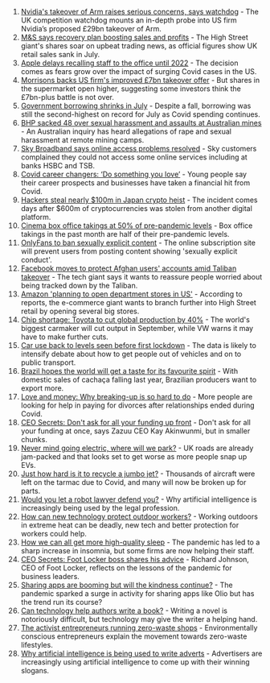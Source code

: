 1. [Nvidia's takeover of Arm raises serious concerns, says watchdog](https://www.bbc.co.uk/news/business-58284204) - The UK competition watchdog mounts an in-depth probe into US firm Nvidia’s proposed £29bn takeover of Arm.
2. [M&S says recovery plan boosting sales and profits](https://www.bbc.co.uk/news/business-58274807) - The High Street giant's shares soar on upbeat trading news, as official figures show UK retail sales sank in July.
3. [Apple delays recalling staff to the office until 2022](https://www.bbc.co.uk/news/business-58281902) - The decision comes as fears grow over the impact of surging Covid cases in the US.
4. [Morrisons backs US firm's improved £7bn takeover offer](https://www.bbc.co.uk/news/business-58273916) - But shares in the supermarket open higher, suggesting some investors think the £7bn-plus battle is not over.
5. [Government borrowing shrinks in July](https://www.bbc.co.uk/news/business-58266821) - Despite a fall, borrowing was still the second-highest on record for July as Covid spending continues.
6. [BHP sacked 48 over sexual harassment and assaults at Australian mines](https://www.bbc.co.uk/news/world-australia-58278104) - An Australian inquiry has heard allegations of rape and sexual harassment at remote mining camps.
7. [Sky Broadband says online access problems resolved](https://www.bbc.co.uk/news/business-58280318) - Sky customers complained they could not access some online services including at banks HSBC and TSB.
8. [Covid career changers: ‘Do something you love’](https://www.bbc.co.uk/news/business-58273913) - Young people say their career prospects and businesses have taken a financial hit from Covid.
9. [Hackers steal nearly $100m in Japan crypto heist](https://www.bbc.co.uk/news/business-58277359) - The incident comes days after $600m of cryptocurrencies was stolen from another digital platform.
10. [Cinema box office takings at 50% of pre-pandemic levels](https://www.bbc.co.uk/news/entertainment-arts-58270577) - Box office takings in the past month are half of their pre-pandemic levels.
11. [OnlyFans to ban sexually explicit content](https://www.bbc.co.uk/news/business-58273914) - The online subscription site will prevent users from posting content showing 'sexually explicit conduct'.
12. [Facebook moves to protect Afghan users' accounts amid Taliban takeover](https://www.bbc.co.uk/news/technology-58277175) - The tech giant says it wants to reassure people worried about being tracked down by the Taliban.
13. [Amazon 'planning to open department stores in US'](https://www.bbc.co.uk/news/business-58274458) - According to reports, the e-commerce giant wants to branch further into High Street retail by opening several big stores.
14. [Chip shortage: Toyota to cut global production by 40%](https://www.bbc.co.uk/news/business-58266794) - The world's biggest carmaker will cut output in September, while VW warns it may have to make further cuts.
15. [Car use back to levels seen before first lockdown](https://www.bbc.co.uk/news/business-58274806) - The data is likely to intensify debate about how to get people out of vehicles and on to public transport.
16. [Brazil hopes the world will get a taste for its favourite spirit](https://www.bbc.co.uk/news/business-58241729) - With domestic sales of cachaça falling last year, Brazilian producers want to export more.
17. [Love and money: Why breaking-up is so hard to do](https://www.bbc.co.uk/news/business-58245247) - More people are looking for help in paying for divorces after relationships ended during Covid.
18. [CEO Secrets: Don't ask for all your funding up front](https://www.bbc.co.uk/news/business-58207678) - Don't ask for all your funding at once, says Zazuu CEO Kay Akinwunmi, but in smaller chunks.
19. [Never mind going electric, where will we park?](https://www.bbc.co.uk/news/business-56748346) - UK roads are already jam-packed and that looks set to get worse as more people snap up EVs.
20. [Just how hard is it to recycle a jumbo jet?](https://www.bbc.co.uk/news/business-57983174) - Thousands of aircraft were left on the tarmac due to Covid, and many will now be broken up for parts.
21. [Would you let a robot lawyer defend you?](https://www.bbc.co.uk/news/business-58158820) - Why artificial intelligence is increasingly being used by the legal profession.
22. [How can new technology protect outdoor workers?](https://www.bbc.co.uk/news/business-58049625) - Working outdoors in extreme heat can be deadly, new tech and better protection for workers could help.
23. [How we can all get more high-quality sleep](https://www.bbc.co.uk/news/business-58148044) - The pandemic has led to a sharp increase in insomnia, but some firms are now helping their staff.
24. [CEO Secrets: Foot Locker boss shares his advice](https://www.bbc.co.uk/news/business-58101254) - Richard Johnson, CEO of Foot Locker, reflects on the lessons of the pandemic for business leaders.
25. [Sharing apps are booming but will the kindness continue?](https://www.bbc.co.uk/news/business-57981598) - The pandemic sparked a surge in activity for sharing apps like Olio but has the trend run its course?
26. [Can technology help authors write a book?](https://www.bbc.co.uk/news/business-58098481) - Writing a novel is notoriously difficult, but technology may give the writer a helping hand.
27. [The activist entrepreneurs running zero-waste shops](https://www.bbc.co.uk/news/business-57920754) - Environmentally conscious entrepreneurs explain the movement towards zero-waste lifestyles.
28. [Why artificial intelligence is being used to write adverts](https://www.bbc.co.uk/news/business-57781557) - Advertisers are increasingly using artificial intelligence to come up with their winning slogans.
